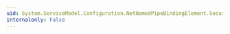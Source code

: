 ```yaml
---
uid: System.ServiceModel.Configuration.NetNamedPipeBindingElement.Security
internalonly: False
---
```

